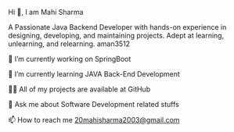 Hi 👋, I am Mahi Sharma


A Passionate Java Backend Developer with hands-on experience in designing, developing, and maintaining projects. Adept at learning, unlearning, and relearning.
aman3512

🔭 I’m currently working on SpringBoot

🌱 I’m currently learning JAVA Back-End Development

👨‍💻 All of my projects are available at GitHub 

💬 Ask me about Software Development related stuffs

📫 How to reach me 20mahisharma2003@gmail.com


